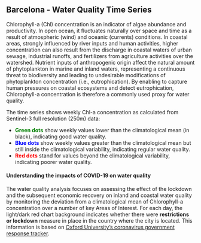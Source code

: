 ## Barcelona - Water Quality Time Series

Chlorophyll-a (Chl) concentration is an indicator of algae abundance and productivity. In open ocean, it fluctuates naturally over space and time as a result of atmospheric (wind) and oceanic (currents) conditions. In coastal areas, strongly influenced by river inputs and human activities, higher concentration can also result from the discharge in coastal waters of urban sewage, industrial runoffs, and fertilizers from agriculture activities over the watershed. Nutrient inputs of anthropogenic origin affect the natural amount of phytoplankton in marine and inland waters, representing a continuous threat to biodiversity and leading to undesirable modifications of phytoplankton concentration (i.e., eutrophication). By enabling to capture human pressures on coastal ecosystems and detect eutrophication, Chlorophyll-a concentration is therefore a commonly used proxy for water quality.

The time series shows weekly Chl-a concentration as calculated from Sentinel-3 full resolution (250m) data:

* **<span style="color:green">Green dots</span>** show weekly values lower than the climatological mean (in black), indicating good water quality.
* **<span style="color:blue">Blue dots</span>** show weekly values greater than the climatological mean but still inside the climatological variability, indicating regular water quality.
* **<span style="color:red">Red dots</span>** stand for values beyond the climatological variability, indicating poorer water quality.

#### Understanding the impacts of COVID-19 on water quality
The water quality analysis focuses on assessing the effect of the lockdown and the subsequent economic recovery on inland and coastal water quality by monitoring the deviation from a climatological mean of Chlorophyll-a concentration over a number of key Areas of Interest.
For each day, the light/dark red chart background indicates whether there were **restrictions or lockdown** measure in place in the country where the city is located. This information is based on [Oxford University’s coronavirus government response tracker](https://covidtracker.bsg.ox.ac.uk/). 



